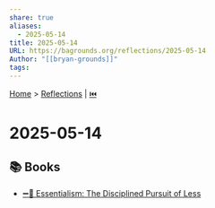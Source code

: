 ```yaml
---
share: true
aliases:
  - 2025-05-14
title: 2025-05-14
URL: https://bagrounds.org/reflections/2025-05-14
Author: "[[bryan-grounds]]"
tags: 
---
```

[Home](../index.md) > [Reflections](./index.md) | [⏮️](./2025-05-13.md)  
# 2025-05-14  
## 📚 Books  
- [➖💯 Essentialism: The Disciplined Pursuit of Less](../books/essentialism-the-disciplined-pursuit-of-less.md)